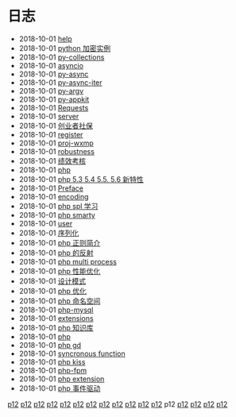 # 日志
- 2018-10-01 [help](/b/py/py-db-postgre) 
- 2018-10-01 [python 加密实例](/b/py/py-crypt) 
- 2018-10-01 [py-collections](/b/py/py-collections) 
- 2018-10-01 [asyncio](/b/py/py-asyncio) 
- 2018-10-01 [py-async](/b/py/py-async) 
- 2018-10-01 [py-async-iter](/b/py/py-async-iter) 
- 2018-10-01 [py-argv](/b/py/py-argv) 
- 2018-10-01 [py-appkit](/b/py/py-appkit) 
- 2018-10-01 [Requests](/b/py/py-aiohttp) 
- 2018-10-01 [server](/b/py/py-aiohttp-server) 
- 2018-10-01 [创业者社保](/b/proj/shebao) 
- 2018-10-01 [register](/b/proj/register) 
- 2018-10-01 [proj-wxmp](/b/proj/proj-wxmp) 
- 2018-10-01 [robustness](/b/proj/proj-) 
- 2018-10-01 [绩效考核](/b/proj/performance) 
- 2018-10-01 [php](/b/php/php) 
- 2018-10-01 [php 5.3 5.4 5.5. 5.6 新特性](/b/php/php-version) 
- 2018-10-01 [Preface](/b/php/php-token) 
- 2018-10-01 [encoding](/b/php/php-str) 
- 2018-10-01 [php spl 学习](/b/php/php-spl) 
- 2018-10-01 [php smarty](/b/php/php-smarty) 
- 2018-10-01 [user](/b/php/php-shell) 
- 2018-10-01 [序列化](/b/php/php-serialize) 
- 2018-10-01 [php 正则简介](/b/php/php-regex) 
- 2018-10-01 [php 的反射](/b/php/php-reflection) 
- 2018-10-01 [php multi process](/b/php/php-process) 
- 2018-10-01 [php 性能优化](/b/php/php-perf) 
- 2018-10-01 [设计模式](/b/php/php-pattern) 
- 2018-10-01 [php 优化](/b/php/php-optimize) 
- 2018-10-01 [php 命名空间](/b/php/php-namespace) 
- 2018-10-01 [php-mysql](/b/php/php-mysql) 
- 2018-10-01 [extensions](/b/php/php-mongo) 
- 2018-10-01 [php 知识库](/b/php/php-lib) 
- 2018-10-01 [php](/b/php/php-install) 
- 2018-10-01 [php gd](/b/php/php-gd) 
- 2018-10-01 [syncronous function ](/b/php/php-func) 
- 2018-10-01 [php kiss](/b/php/php-frame) 
- 2018-10-01 [php-fpm](/b/php/php-fpm) 
- 2018-10-01 [php extension](/b/php/php-extension) 
- 2018-10-01 [php 事件驱动](/b/php/php-event) 

 [p12](/b/index) [p12](/b/p/p1) [p12](/b/p/p2) [p12](/b/p/p3) [p12](/b/p/p4) [p12](/b/p/p5) [p12](/b/p/p6) [p12](/b/p/p7) [p12](/b/p/p8) [p12](/b/p/p9) [p12](/b/p/p10) [p12](/b/p/p11) p12 [p12](/b/p/p13) [p12](/b/p/p14) [p12](/b/p/p15) [p12](/b/p/p16)